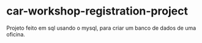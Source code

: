 # car-workshop-registration-project
Projeto feito em sql usando o mysql, para criar um banco de dados de uma oficina.
